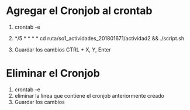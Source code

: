 # Agregar el Cronjob al crontab
1. crontab -e
2. */5 * * * * cd ruta/so1_actividades_201801671/actividad2 && ./script.sh

3. Guardar los cambios CTRL + X, Y, Enter

# Eliminar el Cronjob
1. crontab -e
2. eliminar la linea que contiene el cronjob anteriormente creado
3. Guardar los cambios

